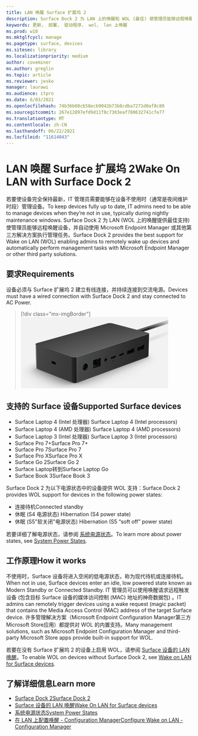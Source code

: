 ```yaml
---
title: LAN 唤醒 Surface 扩展坞 2
description: Surface Dock 2 为 LAN 上的唤醒和 WOL (最佳) 使管理员能够远程唤醒设备并自动执行管理任务。
keywords: 更新， 部署， 驱动程序， wol， lan 上唤醒
ms.prod: w10
ms.mktglfcycl: manage
ms.pagetype: surface, devices
ms.sitesec: library
ms.localizationpriority: medium
author: coveminer
ms.author: greglin
ms.topic: article
ms.reviewer: jesko
manager: laurawi
ms.audience: itpro
ms.date: 6/03/2021
ms.openlocfilehash: 74b36b60cb58ecb9042b73b8cdba7271d0af8c80
ms.sourcegitcommit: 267e12897efd9d11f8c7303eaf780632741cfe77
ms.translationtype: MT
ms.contentlocale: zh-CN
ms.lasthandoff: 06/22/2021
ms.locfileid: "11614043"
---
```

# <a name="wake-on-lan-with-surface-dock-2"></a><span data-ttu-id="d7559-104">LAN 唤醒 Surface 扩展坞 2</span><span class="sxs-lookup"><span data-stu-id="d7559-104">Wake On LAN with Surface Dock 2</span></span>

<span data-ttu-id="d7559-105">若要使设备完全保持最新，IT 管理员需要能够在设备不使用时（通常是夜间维护时段）管理设备。</span><span class="sxs-lookup"><span data-stu-id="d7559-105">To keep devices fully up to date, IT admins need to be able to manage devices when they’re not in use, typically during nightly maintenance windows.</span></span> <span data-ttu-id="d7559-106">Surface Dock 2 为 LAN (WOL 上的唤醒提供最佳支持) 使管理员能够远程唤醒设备，并自动使用 Microsoft Endpoint Manager 或其他第三方解决方案执行管理任务。</span><span class="sxs-lookup"><span data-stu-id="d7559-106">Surface Dock 2 provides the best support for Wake on LAN (WOL) enabling admins to remotely wake up devices and automatically perform management tasks with Microsoft Endpoint Manager or other third party solutions.</span></span>

## <a name="requirements"></a><span data-ttu-id="d7559-107">要求</span><span class="sxs-lookup"><span data-stu-id="d7559-107">Requirements</span></span>

<span data-ttu-id="d7559-108">设备必须与 Surface 扩展坞 2 建立有线连接，并持续连接到交流电源。</span><span class="sxs-lookup"><span data-stu-id="d7559-108">Devices must have a wired connection with Surface Dock 2 and stay connected to AC Power.</span></span>

> [!div class="mx-imgBorder"]
> ![Surface Dock 2](images/surface-dock2-angled.png)

## <a name="supported-surface-devices"></a><span data-ttu-id="d7559-110">支持的 Surface 设备</span><span class="sxs-lookup"><span data-stu-id="d7559-110">Supported Surface devices</span></span>

- <span data-ttu-id="d7559-111">Surface Laptop 4 (Intel 处理器) </span><span class="sxs-lookup"><span data-stu-id="d7559-111">Surface Laptop 4 (Intel processors)</span></span>
- <span data-ttu-id="d7559-112">Surface Laptop 4 (AMD 处理器) </span><span class="sxs-lookup"><span data-stu-id="d7559-112">Surface Laptop 4 (AMD processors)</span></span>
- <span data-ttu-id="d7559-113">Surface Laptop 3 (Intel 处理器) </span><span class="sxs-lookup"><span data-stu-id="d7559-113">Surface Laptop 3 (Intel processors)</span></span>
- <span data-ttu-id="d7559-114">Surface Pro 7+</span><span class="sxs-lookup"><span data-stu-id="d7559-114">Surface Pro 7+</span></span>
- <span data-ttu-id="d7559-115">Surface Pro 7</span><span class="sxs-lookup"><span data-stu-id="d7559-115">Surface Pro 7</span></span>
- <span data-ttu-id="d7559-116">Surface Pro X</span><span class="sxs-lookup"><span data-stu-id="d7559-116">Surface Pro X</span></span>
- <span data-ttu-id="d7559-117">Surface Go 2</span><span class="sxs-lookup"><span data-stu-id="d7559-117">Surface Go 2</span></span>
- <span data-ttu-id="d7559-118">Surface Laptop转到</span><span class="sxs-lookup"><span data-stu-id="d7559-118">Surface Laptop Go</span></span>
- <span data-ttu-id="d7559-119">Surface Book 3</span><span class="sxs-lookup"><span data-stu-id="d7559-119">Surface Book 3</span></span>

<span data-ttu-id="d7559-120">Surface Dock 2 为以下电源状态中的设备提供 WOL 支持：</span><span class="sxs-lookup"><span data-stu-id="d7559-120">Surface Dock 2 provides WOL support for devices in the following power states:</span></span>

- <span data-ttu-id="d7559-121">连接待机</span><span class="sxs-lookup"><span data-stu-id="d7559-121">Connected standby</span></span>
- <span data-ttu-id="d7559-122">休眠 (S4 电源状态) </span><span class="sxs-lookup"><span data-stu-id="d7559-122">Hibernation (S4 power state)</span></span>
- <span data-ttu-id="d7559-123">休眠 (S5"软关闭"电源状态) </span><span class="sxs-lookup"><span data-stu-id="d7559-123">Hibernation (S5 “soft off” power state)</span></span>

<span data-ttu-id="d7559-124">若要详细了解电源状态，请参阅 [系统电源状态](/windows/win32/power/system-power-states)。</span><span class="sxs-lookup"><span data-stu-id="d7559-124">To learn more about power states, see [System Power States](/windows/win32/power/system-power-states).</span></span>

## <a name="how-it-works"></a><span data-ttu-id="d7559-125">工作原理</span><span class="sxs-lookup"><span data-stu-id="d7559-125">How it works</span></span>

<span data-ttu-id="d7559-126">不使用时，Surface 设备将进入空闲的低电源状态，称为现代待机或连接待机。</span><span class="sxs-lookup"><span data-stu-id="d7559-126">When not in use, Surface devices enter an idle, low powered state known as Modern Standby or Connected Standby.</span></span> <span data-ttu-id="d7559-127">IT 管理员可以使用唤醒请求远程触发设备 (包含目标 Surface 设备的媒体访问控制 (MAC) 地址的神奇数据包) 。</span><span class="sxs-lookup"><span data-stu-id="d7559-127">IT admins can remotely trigger devices using a wake request (magic packet) that contains the Media Access Control (MAC) address of the target Surface device.</span></span> <span data-ttu-id="d7559-128">许多管理解决方案（Microsoft Endpoint Configuration Manager第三方Microsoft Store应用）都提供对 WOL 的内置支持。</span><span class="sxs-lookup"><span data-stu-id="d7559-128">Many management solutions, such as Microsoft Endpoint Configuration Manager and third-party Microsoft Store apps provide built-in support for WOL.</span></span>

<span data-ttu-id="d7559-129">若要在没有 Surface 扩展坞 2 的设备上启用 WOL，请参阅 [Surface 设备的 LAN 唤醒](wake-on-lan-for-surface-devices.md)。</span><span class="sxs-lookup"><span data-stu-id="d7559-129">To enable WOL on devices without Surface Dock 2, see [Wake on LAN for Surface devices](wake-on-lan-for-surface-devices.md).</span></span>

## <a name="learn-more"></a><span data-ttu-id="d7559-130">了解详细信息</span><span class="sxs-lookup"><span data-stu-id="d7559-130">Learn more</span></span>

- [<span data-ttu-id="d7559-131">Surface Dock 2</span><span class="sxs-lookup"><span data-stu-id="d7559-131">Surface Dock 2</span></span>](https://www.microsoft.com/p/surface-dock-2-for-business/8q4hgc6kbmdq?)
- [<span data-ttu-id="d7559-132">Surface 设备的 LAN 唤醒</span><span class="sxs-lookup"><span data-stu-id="d7559-132">Wake On LAN for Surface devices</span></span>](wake-on-lan-for-surface-devices.md)
- [<span data-ttu-id="d7559-133">系统电源状态</span><span class="sxs-lookup"><span data-stu-id="d7559-133">System Power States</span></span>](/windows/win32/power/system-power-states)
- [<span data-ttu-id="d7559-134">在 LAN 上配置唤醒 - Configuration Manager</span><span class="sxs-lookup"><span data-stu-id="d7559-134">Configure Wake on LAN - Configuration Manager</span></span>](/mem/configmgr/core/clients/deploy/configure-wake-on-lan)
